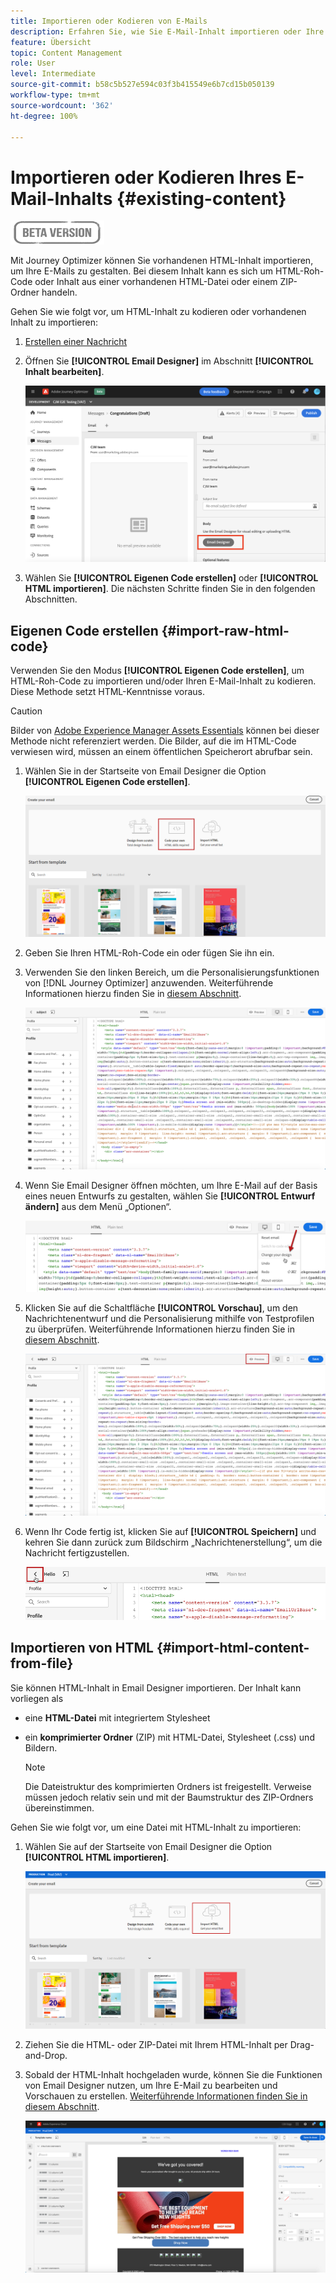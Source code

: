 ```yaml
---
title: Importieren oder Kodieren von E-Mails
description: Erfahren Sie, wie Sie E-Mail-Inhalt importieren oder Ihre E-Mails kodieren
feature: Übersicht
topic: Content Management
role: User
level: Intermediate
source-git-commit: b58c5b527e594c03f3b415549e6b7cd15b050139
workflow-type: tm+mt
source-wordcount: '362'
ht-degree: 100%

---
```


# Importieren oder Kodieren Ihres E-Mail-Inhalts {#existing-content}

![](assets/do-not-localize/badge.png)

Mit Journey Optimizer können Sie vorhandenen HTML-Inhalt importieren, um Ihre E-Mails zu gestalten. Bei diesem Inhalt kann es sich um HTML-Roh-Code oder Inhalt aus einer vorhandenen HTML-Datei oder einem ZIP-Ordner handeln.

Gehen Sie wie folgt vor, um HTML-Inhalt zu kodieren oder vorhandenen Inhalt zu importieren:

1. [Erstellen einer Nachricht](create-message.md)

1. Öffnen Sie **[!UICONTROL Email Designer]** im Abschnitt **[!UICONTROL Inhalt bearbeiten]**.

   ![](assets/import-html_1.png)

1. Wählen Sie **[!UICONTROL Eigenen Code erstellen]** oder **[!UICONTROL HTML importieren]**. Die nächsten Schritte finden Sie in den folgenden Abschnitten.

## Eigenen Code erstellen {#import-raw-html-code}

Verwenden Sie den Modus **[!UICONTROL Eigenen Code erstellen]**, um HTML-Roh-Code zu importieren und/oder Ihren E-Mail-Inhalt zu kodieren. Diese Methode setzt HTML-Kenntnisse voraus.

>[!CAUTION]
>
> Bilder von [Adobe Experience Manager Assets Essentials](assets-essentials.md) können bei dieser Methode nicht referenziert werden. Die Bilder, auf die im HTML-Code verwiesen wird, müssen an einem öffentlichen Speicherort abrufbar sein.

1. Wählen Sie in der Startseite von Email Designer die Option **[!UICONTROL Eigenen Code erstellen]**.

   ![](assets/code-your-own.png)

1. Geben Sie Ihren HTML-Roh-Code ein oder fügen Sie ihn ein.

1. Verwenden Sie den linken Bereich, um die Personalisierungsfunktionen von [!DNL Journey Optimizer] anzuwenden. Weiterführende Informationen hierzu finden Sie in [diesem Abschnitt](personalization/personalize.md).

   ![](assets/code-editor.png)

1. Wenn Sie Email Designer öffnen möchten, um Ihre E-Mail auf der Basis eines neuen Entwurfs zu gestalten, wählen Sie **[!UICONTROL Entwurf ändern]** aus dem Menü „Optionen“.

   ![](assets/code-editor-change-design.png)

1. Klicken Sie auf die Schaltfläche **[!UICONTROL Vorschau]**, um den Nachrichtenentwurf und die Personalisierung mithilfe von Testprofilen zu überprüfen. Weiterführende Informationen hierzu finden Sie in [diesem Abschnitt](preview.md).

   ![](assets/code-editor-preview.png)

1. Wenn Ihr Code fertig ist, klicken Sie auf **[!UICONTROL Speichern]** und kehren Sie dann zurück zum Bildschirm „Nachrichtenerstellung“, um die Nachricht fertigzustellen.

   ![](assets/code-editor-save.png)


## Importieren von HTML {#import-html-content-from-file}

Sie können HTML-Inhalt in Email Designer importieren. Der Inhalt kann vorliegen als

* eine **HTML-Datei** mit integriertem Stylesheet
* ein **komprimierter Ordner** (ZIP) mit HTML-Datei, Stylesheet (.css) und Bildern.

   >[!NOTE]
   >
   >Die Dateistruktur des komprimierten Ordners ist freigestellt. Verweise müssen jedoch relativ sein und mit der Baumstruktur des ZIP-Ordners übereinstimmen.

Gehen Sie wie folgt vor, um eine Datei mit HTML-Inhalt zu importieren:

1. Wählen Sie auf der Startseite von Email Designer die Option **[!UICONTROL HTML importieren]**.

   ![](assets/import-html_2.png)

1. Ziehen Sie die HTML- oder ZIP-Datei mit Ihrem HTML-Inhalt per Drag-and-Drop.

1. Sobald der HTML-Inhalt hochgeladen wurde, können Sie die Funktionen von Email Designer nutzen, um Ihre E-Mail zu bearbeiten und Vorschauen zu erstellen. [Weiterführende Informationen finden Sie in diesem Abschnitt](create-email-content.md).

   ![](assets/html-imported.png)
